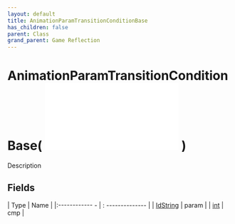 ```yaml
---
layout: default
title: AnimationParamTransitionConditionBase
has_children: false
parent: Class
grand_parent: Game Reflection
---
```

# AnimationParamTransitionConditionBase( ![ AnimationTransitionCondition ](game-reflection/classes/animation_transition_condition.md) )
Description 

## Fields
| Type | Name |
|:------------ - | : -------------- |
| [IdString](game-reflection/components/id_string.md) | param |
| [int](game-reflection/enums/int.md) | cmp |
